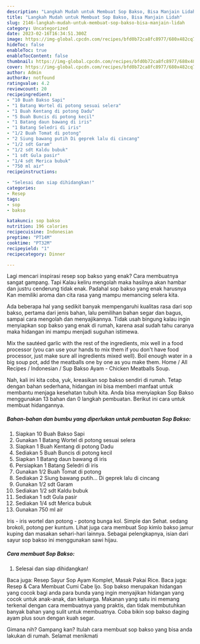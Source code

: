 ```yaml
---
description: "Langkah Mudah untuk Membuat Sop Bakso, Bisa Manjain Lidah"
title: "Langkah Mudah untuk Membuat Sop Bakso, Bisa Manjain Lidah"
slug: 2146-langkah-mudah-untuk-membuat-sop-bakso-bisa-manjain-lidah
category: Uncategorized
date: 2023-02-16T16:34:51.300Z
image: https://img-global.cpcdn.com/recipes/bfd0b72ca8fc8977/680x482cq70/sop-bakso-foto-resep-utama.jpg
hideToc: false
enableToc: true
enableTocContent: false
thumbnail: https://img-global.cpcdn.com/recipes/bfd0b72ca8fc8977/680x482cq70/sop-bakso-foto-resep-utama.jpg
cover: https://img-global.cpcdn.com/recipes/bfd0b72ca8fc8977/680x482cq70/sop-bakso-foto-resep-utama.jpg
author: Admin
authorAv: notfound
ratingvalue: 4.2
reviewcount: 20
recipeingredient:
- "10 Buah Bakso Sapi"
- "1 Batang Wortel di potong sesuai selera"
- "1 Buah Kentang di potong Dadu"
- "5 Buah Buncis di potong kecil"
- "1 Batang daun bawang di iris"
- "1 Batang Seledri di iris"
- "1/2 Buah Tomat di potong"
- "2 Siung bawang putih Di geprek lalu di cincang"
- "1/2 sdt Garam"
- "1/2 sdt Kaldu bubuk"
- "1 sdt Gula pasir"
- "1/4 sdt Merica bubuk"
- "750 ml air"
recipeinstructions:

- "Selesai dan siap dihidangkan!"
categories:
- Resep
tags:
- sop
- bakso

katakunci: sop bakso 
nutrition: 196 calories
recipecuisine: Indonesian
preptime: "PT14M"
cooktime: "PT32M"
recipeyield: "1"
recipecategory: Dinner

---
```



Lagi mencari inspirasi resep sop bakso yang enak? Cara membuatnya sangat gampang. Tapi Kalau keliru mengolah maka hasilnya akan hambar dan justru cenderung tidak enak. Padahal sop bakso yang enak harusnya Kan memiliki aroma dan cita rasa yang mampu memancing selera kita.


Ada beberapa hal yang sedikit banyak mempengaruhi kualitas rasa dari sop bakso, pertama dari jenis bahan, lalu pemilihan bahan segar dan bagus, sampai cara mengolah dan menyajikannya. Tidak usah bingung kalau ingin menyiapkan sop bakso yang enak di rumah, karena asal sudah tahu caranya maka hidangan ini mampu menjadi suguhan istimewa.

Mix the sautéed garlic with the rest of the ingredients, mix well in a food processor (you can use your hands to mix them if you don&#39;t have food processor, just make sure all ingredients mixed well). Boil enough water in a big soup pot, add the meatballs one by one as you make them. Home / All Recipes / Indonesian / Sup Bakso Ayam - Chicken Meatballs Soup.


Nah, kali ini kita coba, yuk, kreasikan sop bakso sendiri di rumah. Tetap dengan bahan sederhana, hidangan ini bisa memberi manfaat untuk membantu menjaga kesehatan tubuh kita. Anda bisa menyiapkan Sop Bakso menggunakan 13 bahan dan 0 langkah pembuatan. Berikut ini cara untuk membuat hidangannya.

<!--inarticleads1-->

##### Bahan-bahan dan bumbu yang diperlukan untuk pembuatan Sop Bakso:

1. Siapkan 10 Buah Bakso Sapi
1. Gunakan 1 Batang Wortel di potong sesuai selera
1. Siapkan 1 Buah Kentang di potong Dadu
1. Sediakan 5 Buah Buncis di potong kecil
1. Siapkan 1 Batang daun bawang di iris
1. Persiapkan 1 Batang Seledri di iris
1. Gunakan 1/2 Buah Tomat di potong
1. Sediakan 2 Siung bawang putih... Di geprek lalu di cincang
1. Gunakan 1/2 sdt Garam
1. Sediakan 1/2 sdt Kaldu bubuk
1. Sediakan 1 sdt Gula pasir
1. Sediakan 1/4 sdt Merica bubuk
1. Gunakan 750 ml air


Iris - iris wortel dan potong - potong bunga kol. Simple dan Sehat. sedang brokoli, potong per kuntum. Lihat juga cara membuat Sop kimlo bakso jamur kuping dan masakan sehari-hari lainnya. Sebagai pelengkapnya, isian dari sayur sop bakso ini menggunakan sawi hijau. 

<!--inarticleads2-->

##### Cara membuat Sop Bakso:


1. Selesai dan siap dihidangkan!

Baca juga: Resep Sayur Sop Ayam Komplet, Masak Pakai Rice. Baca juga: Resep &amp; Cara Membuat Cumi Cabe Ijo. Sop bakso merupakan hidangan yang cocok bagi anda para bunda yang ingin menyajikan hidangan yang cocok untuk anak-anak, dan keluarga. Makanan yang satu ini memang terkenal dengan cara membuatnya yang praktis, dan tidak membutuhkan banyak bahan yang sulit untuk membuatnya. Coba bikin sop bakso daging ayam plus soun dengan kuah segar. 

Gimana nih? Gampang kan? Itulah cara membuat sop bakso yang bisa anda lakukan di rumah. Selamat menikmati
